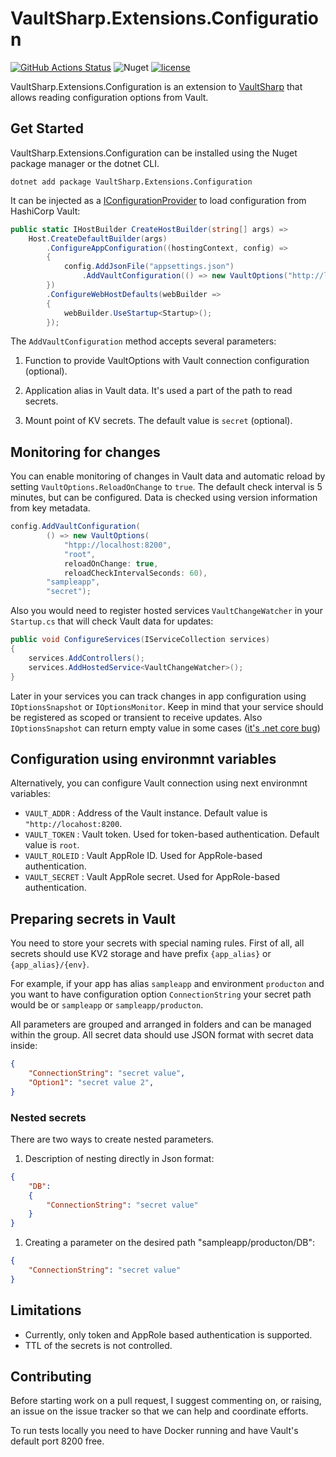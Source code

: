# VaultSharp.Extensions.Configuration

[![GitHub Actions Status](https://github.com/MrZoidberg/VaultSharp.Extensions.Configuration/workflows/Build/badge.svg?branch=master)](https://github.com/MrZoidberg/VaultSharp.Extensions.Configuration/actions) ![Nuget](https://img.shields.io/nuget/v/VaultSharp.Extensions.Configuration) [![license](https://img.shields.io/github/license/MrZoidberg/VaultSharp.Extensions.Configuration.svg)](LICENSE)

VaultSharp.Extensions.Configuration is an extension to [VaultSharp](https://github.com/rajanadar/VaultSharp) that allows reading configuration options from Vault.

## Get Started

VaultSharp.Extensions.Configuration can be installed using the Nuget package manager or the dotnet CLI.

`dotnet add package VaultSharp.Extensions.Configuration`

It can be injected as a [IConfigurationProvider](https://docs.microsoft.com/en-us/dotnet/api/microsoft.extensions.configuration.iconfigurationprovider?view=dotnet-plat-ext-3.1)
to load configuration from HashiCorp Vault:

```csharp
public static IHostBuilder CreateHostBuilder(string[] args) =>
    Host.CreateDefaultBuilder(args)
        .ConfigureAppConfiguration((hostingContext, config) =>
        {
            config.AddJsonFile("appsettings.json")
                .AddVaultConfiguration(() => new VaultOptions("http://localhost:8200", "root"), "sampleapp", "secret");
        })
        .ConfigureWebHostDefaults(webBuilder =>
        {
            webBuilder.UseStartup<Startup>();
        });
```

The `AddVaultConfiguration` method accepts several parameters:

1. Function to provide VaultOptions with Vault connection configuration (optional).

2. Application alias in Vault data. It's used a part of the path to read secrets.

3. Mount point of KV secrets. The default value is `secret` (optional).

## Monitoring for changes

You can enable monitoring of changes in Vault data and automatic reload by setting `VaultOptions.ReloadOnChange` to `true`.
The default check interval is 5 minutes, but can be configured.
Data is checked using version information from key metadata.

```csharp
config.AddVaultConfiguration(
        () => new VaultOptions(
            "htpp://localhost:8200",
            "root",
            reloadOnChange: true,
            reloadCheckIntervalSeconds: 60),
        "sampleapp",
        "secret");
```

Also you would need to register hosted services `VaultChangeWatcher` in your `Startup.cs` that will check Vault data for updates:

```csharp
public void ConfigureServices(IServiceCollection services)
{
    services.AddControllers();
    services.AddHostedService<VaultChangeWatcher>();
}
```

Later in your services you can track changes in app configuration using `IOptionsSnapshot` or `IOptionsMonitor`.
Keep in mind that your service should be registered as scoped or transient to receive updates.
Also `IOptionsSnapshot` can return empty value in some cases ([it's .net core bug](https://github.com/dotnet/runtime/issues/37860))

## Configuration using environmnt variables

Alternatively, you can configure Vault connection using next environmnt variables:

- `VAULT_ADDR` : Address of the Vault instance. Default value is `"http://locahost:8200`.
- `VAULT_TOKEN` : Vault token. Used for token-based authentication. Default value is `root`.
- `VAULT_ROLEID` : Vault AppRole ID. Used for AppRole-based authentication.
- `VAULT_SECRET` : Vault AppRole secret. Used for AppRole-based authentication.

## Preparing secrets in Vault

You need to store your secrets with special naming rules.
First of all, all secrets should use KV2 storage and have prefix `{app_alias}` or `{app_alias}/{env}`.

For example, if your app has alias `sampleapp` and environment `producton` and you want to have configuration option `ConnectionString` your secret path would be or `sampleapp` or `sampleapp/producton`.

All parameters are grouped and arranged in folders and can be managed within the group. All secret data should use JSON format with secret data inside:

```json
{
    "ConnectionString": "secret value",
    "Option1": "secret value 2",
}
```

### Nested secrets

There are two ways to create nested parameters.

1. Description of nesting directly in Json format:

```json
{
    "DB": 
    {
        "ConnectionString": "secret value"
    }
}
```

1. Creating a parameter on the desired path "sampleapp/producton/DB":

```json
{
    "ConnectionString": "secret value"
}
```

## Limitations

- Currently, only token and AppRole based authentication is supported.
- TTL of the secrets is not controlled.

## Contributing

Before starting work on a pull request, I suggest commenting on, or raising, an issue on the issue tracker so that we can help and coordinate efforts.

To run tests locally you need to have Docker running and have Vault's default port 8200 free.
